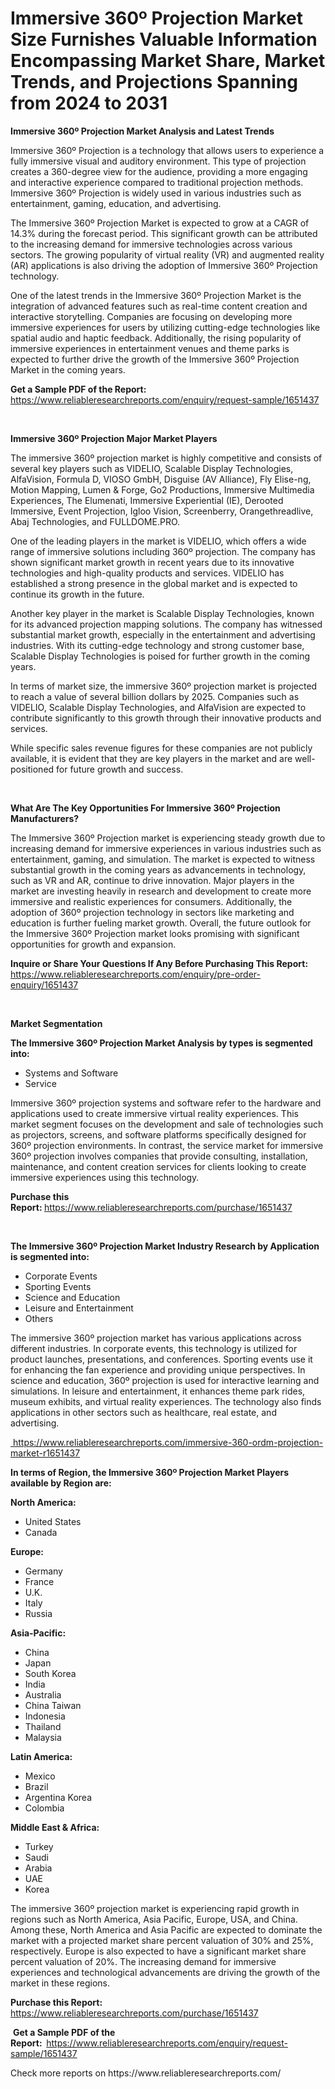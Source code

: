 <p><h1>Immersive 360º Projection Market Size Furnishes Valuable Information Encompassing Market Share, Market Trends, and Projections Spanning from 2024 to 2031</h1></p><p><strong>Immersive 360º Projection Market Analysis and Latest Trends</strong></p>
<p><p>Immersive 360º Projection is a technology that allows users to experience a fully immersive visual and auditory environment. This type of projection creates a 360-degree view for the audience, providing a more engaging and interactive experience compared to traditional projection methods. Immersive 360º Projection is widely used in various industries such as entertainment, gaming, education, and advertising.</p><p>The Immersive 360º Projection Market is expected to grow at a CAGR of 14.3% during the forecast period. This significant growth can be attributed to the increasing demand for immersive technologies across various sectors. The growing popularity of virtual reality (VR) and augmented reality (AR) applications is also driving the adoption of Immersive 360º Projection technology.</p><p>One of the latest trends in the Immersive 360º Projection Market is the integration of advanced features such as real-time content creation and interactive storytelling. Companies are focusing on developing more immersive experiences for users by utilizing cutting-edge technologies like spatial audio and haptic feedback. Additionally, the rising popularity of immersive experiences in entertainment venues and theme parks is expected to further drive the growth of the Immersive 360º Projection Market in the coming years.</p></p>
<p><strong>Get a Sample PDF of the Report:&nbsp;</strong> <a href="https://www.reliableresearchreports.com/enquiry/request-sample/1651437">https://www.reliableresearchreports.com/enquiry/request-sample/1651437</a></p>
<p>&nbsp;</p>
<p><strong>Immersive 360º Projection Major Market Players</strong></p>
<p><p>The immersive 360º projection market is highly competitive and consists of several key players such as VIDELIO, Scalable Display Technologies, AlfaVision, Formula D, VIOSO GmbH, Disguise (AV Alliance), Fly Elise-ng, Motion Mapping, Lumen & Forge, Go2 Productions, Immersive Multimedia Experiences, The Elumenati, Immersive Experiential (IE), Derooted Immersive, Event Projection, Igloo Vision, Screenberry, Orangethreadlive, Abaj Technologies, and FULLDOME.PRO.</p><p>One of the leading players in the market is VIDELIO, which offers a wide range of immersive solutions including 360º projection. The company has shown significant market growth in recent years due to its innovative technologies and high-quality products and services. VIDELIO has established a strong presence in the global market and is expected to continue its growth in the future.</p><p>Another key player in the market is Scalable Display Technologies, known for its advanced projection mapping solutions. The company has witnessed substantial market growth, especially in the entertainment and advertising industries. With its cutting-edge technology and strong customer base, Scalable Display Technologies is poised for further growth in the coming years.</p><p>In terms of market size, the immersive 360º projection market is projected to reach a value of several billion dollars by 2025. Companies such as VIDELIO, Scalable Display Technologies, and AlfaVision are expected to contribute significantly to this growth through their innovative products and services.</p><p>While specific sales revenue figures for these companies are not publicly available, it is evident that they are key players in the market and are well-positioned for future growth and success.</p></p>
<p>&nbsp;</p>
<p><strong>What Are The Key Opportunities For Immersive 360º Projection Manufacturers?</strong></p>
<p><p>The Immersive 360º Projection market is experiencing steady growth due to increasing demand for immersive experiences in various industries such as entertainment, gaming, and simulation. The market is expected to witness substantial growth in the coming years as advancements in technology, such as VR and AR, continue to drive innovation. Major players in the market are investing heavily in research and development to create more immersive and realistic experiences for consumers. Additionally, the adoption of 360º projection technology in sectors like marketing and education is further fueling market growth. Overall, the future outlook for the Immersive 360º Projection market looks promising with significant opportunities for growth and expansion.</p></p>
<p><strong>Inquire or Share Your Questions If Any Before Purchasing This Report:</strong> <a href="https://www.reliableresearchreports.com/enquiry/pre-order-enquiry/1651437">https://www.reliableresearchreports.com/enquiry/pre-order-enquiry/1651437</a></p>
<p>&nbsp;</p>
<p><strong>Market Segmentation</strong></p>
<p><strong>The Immersive 360º Projection Market Analysis by types is segmented into:</strong></p>
<p><ul><li>Systems and Software</li><li>Service</li></ul></p>
<p><p>Immersive 360º projection systems and software refer to the hardware and applications used to create immersive virtual reality experiences. This market segment focuses on the development and sale of technologies such as projectors, screens, and software platforms specifically designed for 360º projection environments. In contrast, the service market for immersive 360º projection involves companies that provide consulting, installation, maintenance, and content creation services for clients looking to create immersive experiences using this technology.</p></p>
<p><strong>Purchase this Report:&nbsp;</strong><a href="https://www.reliableresearchreports.com/purchase/1651437">https://www.reliableresearchreports.com/purchase/1651437</a></p>
<p>&nbsp;</p>
<p><strong>The Immersive 360º Projection Market Industry Research by Application is segmented into:</strong></p>
<p><ul><li>Corporate Events</li><li>Sporting Events</li><li>Science and Education</li><li>Leisure and Entertainment</li><li>Others</li></ul></p>
<p><p>The immersive 360º projection market has various applications across different industries. In corporate events, this technology is utilized for product launches, presentations, and conferences. Sporting events use it for enhancing the fan experience and providing unique perspectives. In science and education, 360º projection is used for interactive learning and simulations. In leisure and entertainment, it enhances theme park rides, museum exhibits, and virtual reality experiences. The technology also finds applications in other sectors such as healthcare, real estate, and advertising.</p></p>
<p><a href="https://www.reliableresearchreports.com/immersive-360-ordm-projection-market-r1651437">&nbsp;https://www.reliableresearchreports.com/immersive-360-ordm-projection-market-r1651437</a></p>
<p><strong>In terms of Region, the Immersive 360º Projection Market Players available by Region are:</strong></p>
<p>
    <p> <strong> North America: </strong>
        <ul>
            <li>United States</li>
            <li>Canada</li>
        </ul>
        </p> 
    <p> <strong> Europe: </strong>
        <ul>
            <li>Germany</li>
            <li>France</li>
            <li>U.K.</li>
            <li>Italy</li>
            <li>Russia</li>
        </ul>
        </p> 
    <p> <strong> Asia-Pacific: </strong>
        <ul>
            <li>China</li>
            <li>Japan</li>
            <li>South Korea</li>
            <li>India</li>
            <li>Australia</li>
            <li>China Taiwan</li>
            <li>Indonesia</li>
            <li>Thailand</li>
            <li>Malaysia</li>
        </ul>
        </p> 
    <p> <strong> Latin America: </strong>
        <ul>
            <li>Mexico</li>
            <li>Brazil</li>
            <li>Argentina Korea</li>
            <li>Colombia</li>
        </ul>
        </p> 
    <p> <strong> Middle East & Africa: </strong>
        <ul>
            <li>Turkey</li>
            <li>Saudi</li>
            <li>Arabia</li>
            <li>UAE</li>
            <li>Korea</li>
        </ul>
    </p>
    </p>
<p><p>The immersive 360º projection market is experiencing rapid growth in regions such as North America, Asia Pacific, Europe, USA, and China. Among these, North America and Asia Pacific are expected to dominate the market with a projected market share percent valuation of 30% and 25%, respectively. Europe is also expected to have a significant market share percent valuation of 20%. The increasing demand for immersive experiences and technological advancements are driving the growth of the market in these regions.</p></p>
<p><strong>Purchase this Report: </strong><a href="https://www.reliableresearchreports.com/purchase/1651437">https://www.reliableresearchreports.com/purchase/1651437</a></p>
<p>&nbsp;<strong>Get a Sample PDF of the Report:&nbsp;&nbsp;</strong><a href="https://www.reliableresearchreports.com/enquiry/request-sample/1651437">https://www.reliableresearchreports.com/enquiry/request-sample/1651437</a></p>
<p><strong></strong></p>
<p>Check more reports on https://www.reliableresearchreports.com/</p>